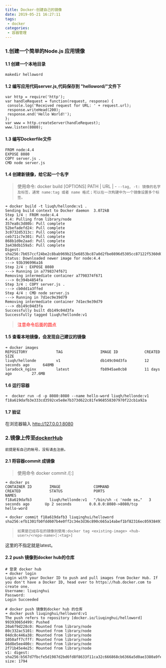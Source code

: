 ```yaml
---
title: Docker-创建自己的镜像
date: 2019-05-21 16:27:11
tags:
 - docker
categories:
 - 容器管理
---
```


### 1.创建一个简单的Node.js 应用镜像

#### 1.1 创建一个本地目录
 ```
 makedir helloword
 ```
#### 1.2 编写应用代码server.js,代码保存到 "helloword/"文件下
 ```
var http = require('http');
var handleRequest = function(request, response) {
  console.log('Received request for URL: ' + request.url);
  response.writeHead(200);
  response.end('Hello World!');
};
var www = http.createServer(handleRequest);
www.listen(8080);
 ```
 
#### 1.3 编写Dockerfile文件
 ```
 FROM node:4.4
 EXPOSE 8080
 COPY server.js .
 CMD node server.js
 ```
#### 1.4  创建新镜像，给它起一个名字

> 使用命令: docker build [OPTIONS] PATH | URL | -
`--tag, -t: 镜像的名字及标签，通常 name:tag 或者 name 格式；可以在一次构建中为一个镜像设置多个标签。`

 ```
➜ docker build -t liuqh/hellonde:v1 .
Sending build context to Docker daemon  3.072kB
Step 1/4 : FROM node:4.4
4.4: Pulling from library/node
357ea8c3d80b: Pull complete
52befadefd24: Pull complete
3c0732d5313c: Pull complete
ceb711c7e301: Pull complete
868b1d0e2aad: Pull complete
3a438db159a5: Pull complete
Digest: sha256:7b657ccf24be2c8bab969b215e6853bc87a0d2fbe0896d5305cc87122f5360d0
Status: Downloaded newer image for node:4.4
 ---> 93b396996a16
Step 2/4 : EXPOSE 8080
 ---> Running in a7798374f671
Removing intermediate container a7798374f671
 ---> 0c394b4854fa
Step 3/4 : COPY server.js .
 ---> cb0dd1a3ffed
Step 4/4 : CMD node server.js
 ---> Running in 7d1ec9e39d79
Removing intermediate container 7d1ec9e39d79
 ---> db149c04d3fa
Successfully built db149c04d3fa
Successfully tagged liuqh/hellonde:v1
 
 ```
 ><span style="color:red">注意命令后面的圆点</span>
 
#### 1.5 查看本地镜像，会发现自己建议的镜像
 ```
➜ docker images
REPOSITORY             TAG                 IMAGE ID            CREATED             SIZE
liuqh/hellonde         v1                  db149c04d3fa        12 seconds ago      648MB
laradock_nginx         latest              fb8945ae0cb8        11 days ago         27.6MB
 ```

#### 1.6 运行容器
```
➜  docker run -d -p 8080:8080 --name hello-word liuqh/hellonde:v1
f18a619dafb3e333cd3592ce5e8e7b373d622c81fe968558307970f22cb1a92a
```

#### 1.7 验证
在浏览器输入 http://127.0.0.1:8080



###  2.镜像上传至[dockerHub](https://hub.docker.com)
`前提是有自己的帐号，没有请去注册。`

#### 2.1 将容器commit 成镜像

>使用命令 docker commit <exiting-Container> <hub-user>/<repo-name>[:<tag>] 

```
➜ docker ps
CONTAINER ID        IMAGE               COMMAND                  CREATED             STATUS              PORTS                                                            NAMES
f18a619dafb3        liuqh/hellonde:v1   "/bin/sh -c 'node se…"   3 seconds ago       Up 2 seconds        0.0.0.0:8080->8080/tcp                                           hello-word

➜ docker commit f18a619dafb3 liuqinghui/helloword
sha256:efb1301fb0fdd607b4e0ff2c34e3d36c890c665a14abef1bf82316ec05938491
```

> `如果是已经存在的镜像则使用:docker tag <existing-image> <hub-user>/<repo-name>[:<tag>]`

这里的<tag>不指定就是latest。

#### 2.2 push 镜像到docker hub的仓库

```
# 登录 docker hub
➜ docker login
Login with your Docker ID to push and pull images from Docker Hub. If you don't have a Docker ID, head over to https://hub.docker.com to create one.
Username: liuqinghui
Password:
Login Succeeded

# docker push 镜像到docker hub 的仓库
➜ docker push liuqinghui/helloword:v1
The push refers to repository [docker.io/liuqinghui/helloword]
99393065d499: Pushed
20a6f9d228c0: Mounted from library/node
80c332ac5101: Mounted from library/node
04dc8c446a38: Mounted from library/node
1050aff7cfff: Mounted from library/node
66d8e5ee400c: Mounted from library/node
2f71b45e4e25: Mounted from library/node
v1: digest: sha256:b567d7fbcfe5d1987d2bd6fd8f8633f11ca32c666868cb6366a5d0ae3380a9fe size: 1794
```